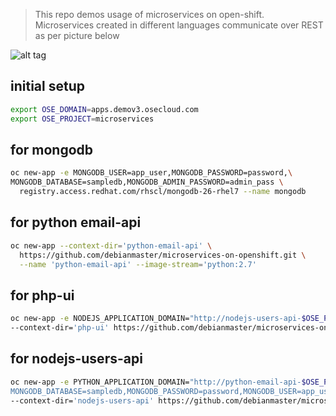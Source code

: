 > This repo demos usage of  microservices on open-shift.  
> Microservices created in different languages communicate over REST as per picture below

![alt tag](https://raw.githubusercontent.com/debianmaster/microservices-on-openshift/master/Arch.png)

## initial setup
```sh
export OSE_DOMAIN=apps.demov3.osecloud.com  
export OSE_PROJECT=microservices
```
## for mongodb
```sh
oc new-app -e MONGODB_USER=app_user,MONGODB_PASSWORD=password,\
MONGODB_DATABASE=sampledb,MONGODB_ADMIN_PASSWORD=admin_pass \
  registry.access.redhat.com/rhscl/mongodb-26-rhel7 --name mongodb
```
## for python email-api 

```sh
oc new-app --context-dir='python-email-api' \
  https://github.com/debianmaster/microservices-on-openshift.git \
  --name 'python-email-api' --image-stream='python:2.7'
```

## for php-ui 
```sh
oc new-app -e NODEJS_APPLICATION_DOMAIN="http://nodejs-users-api-$OSE_PROJECT.$OSE_DOMAIN" \
--context-dir='php-ui' https://github.com/debianmaster/microservices-on-openshift.git --name='php-ui'
```

## for nodejs-users-api
```sh
oc new-app -e PYTHON_APPLICATION_DOMAIN="http://python-email-api-$OSE_PROJECT.$OSE_DOMAIN,\
MONGODB_DATABASE=sampledb,MONGODB_PASSWORD=password,MONGODB_USER=app_user,DATABASE_SERVICE_NAME=mongodb" \
--context-dir='nodejs-users-api' https://github.com/debianmaster/microservices-on-openshift.git --name='nodejs-users-api'  
```

